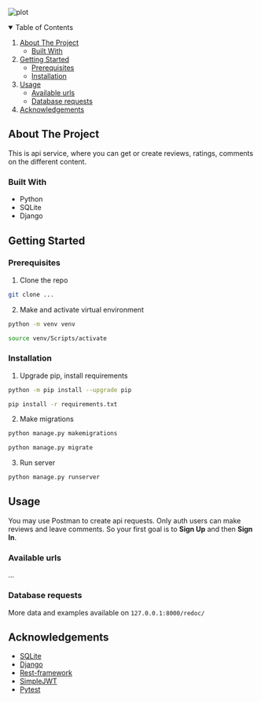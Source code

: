 ![plot](.api_yambd/static/img/yambd-high-resolution-color-logo.png)

<!-- TABLE OF CONTENTS -->
<details open="open">
  <summary>Table of Contents</summary>
  <ol>
    <li>
      <a href="#about-the-project">About The Project</a>
      <ul>
        <li><a href="#built-with">Built With</a></li>
      </ul>
    </li>
    <li>
      <a href="#getting-started">Getting Started</a>
      <ul>
        <li><a href="#prerequisites">Prerequisites</a></li>
        <li><a href="#installation">Installation</a></li>
      </ul>
    </li>
    <li>
        <a href="#usage">Usage</a>
        <ul>
            <li><a href="#available_urls">Available urls</a></li>
            <li><a href="#database_requests">Database requests</a></li>
        </ul>
    </li>
    <li><a href="#acknowledgements">Acknowledgements</a></li>
  </ol>
</details>

## About The Project
This is api service, where you can get or create reviews, ratings, comments on the different content.

### Built With
* Python
* SQLite
* Django

## Getting Started

### Prerequisites
1. Clone the repo
  ```sh
  git clone ...
  ```

2. Make and activate virtual environment
  ```sh
  python -m venv venv
  ```
  ```sh
  source venv/Scripts/activate
  ```

### Installation

1. Upgrade pip, install requirements
  ```sh
  python -m pip install --upgrade pip
  ```
  ```sh
  pip install -r requirements.txt
  ```

2. Make migrations
  ```sh
  python manage.py makemigrations
  ```
  ```sh
  python manage.py migrate
  ```

3. Run server
  ```sh
  python manage.py runserver
  ```

## Usage

You may use Postman to create api requests.
Only auth users can make reviews and leave comments.
So your first goal is to **Sign Up** and then **Sign In**.

### Available urls

...

### Database requests
  
More data and examples available on ```127.0.0.1:8000/redoc/```



<!-- ACKNOWLEDGEMENTS -->
## Acknowledgements
* [SQLite](https://www.sqlite.org/docs.html)
* [Django](https://django.fun/ru/docs/django/3.2/)
* [Rest-framework](https://www.django-rest-framework.org/)
* [SimpleJWT](https://django-rest-framework-simplejwt.readthedocs.io/en/latest/index.html)
* [Pytest](https://docs.pytest.org/en/7.2.x/)
